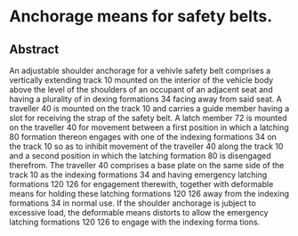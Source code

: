 # Anchorage means for safety belts.

## Abstract
An adjustable shoulder anchorage for a vehivle safety belt comprises a vertically extending track 10 mounted on the interior of the vehicle body above the level of the shoulders of an occupant of an adjacent seat and having a plurality of in dexing formations 34 facing away from said seat. A traveller 40 is mounted on the track 10 and carries a guide member having a slot for receiving the strap of the safety belt. A latch member 72 is mounted on the traveller 40 for movement between a first position in which a latching 80 formation thereon engages with one of the indexing formations 34 on the track 10 so as to inhibit movement of the traveller 40 along the track 10 and a second position in which the latching formation 80 is disengaged therefrom. The traveller 40 comprises a base plate on the same side of the track 10 as the indexing formations 34 and having emergency latching formations 120 126 for engagement therewith, together with deformable means for holding these latching formations 120 126 away from the indexing formations 34 in normal use. If the shoulder anchorage is jubject to excessive load, the deformable means distorts to allow the emergency latching formations 120 126 to engage with the indexing forma tions.